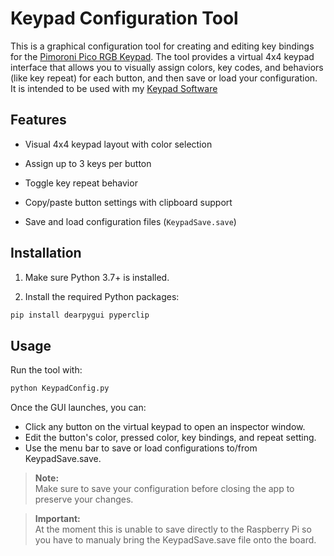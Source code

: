 # Keypad Configuration Tool

This is a graphical configuration tool for creating and editing key bindings for the [Pimoroni Pico RGB Keypad](https://shop.pimoroni.com/products/pico-rgb-keypad-base). The tool provides a virtual 4x4 keypad interface that allows you to visually assign colors, key codes, and behaviors (like key repeat) for each button, and then save or load your configuration.  
It is intended to be used with my [Keypad Software](https://github.com/Man2787/Keypad)


## Features

- Visual 4x4 keypad layout with color selection

- Assign up to 3 keys per button

- Toggle key repeat behavior

- Copy/paste button settings with clipboard support

- Save and load configuration files (`KeypadSave.save`)


## Installation

1. Make sure Python 3.7+ is installed.

2. Install the required Python packages:

```bash
pip install dearpygui pyperclip
```


## Usage

Run the tool with:
```bash
python KeypadConfig.py
```
Once the GUI launches, you can:

* Click any button on the virtual keypad to open an inspector window.
* Edit the button's color, pressed color, key bindings, and repeat setting.
* Use the menu bar to save or load configurations to/from KeypadSave.save.

> **Note:**  
> Make sure to save your configuration before closing the app to preserve your changes.

> **Important:**  
> At the moment this is unable to save directly to the Raspberry Pi so you have to manualy bring the KeypadSave.save file onto the board.
